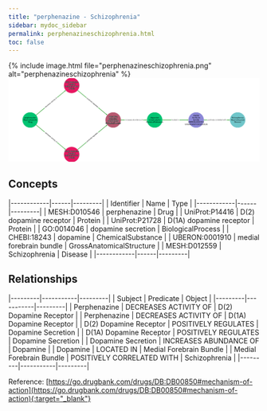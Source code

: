 ```yaml
---
title: "perphenazine - Schizophrenia"
sidebar: mydoc_sidebar
permalink: perphenazineschizophrenia.html
toc: false 
---
```


{% include image.html file="perphenazineschizophrenia.png" alt="perphenazineschizophrenia" %}![Path Visualization](/images/perphenazineschizophrenia.png)

## Concepts

|------------|------|---------|
| Identifier | Name | Type    |
|------------|------|---------|
| MESH:D010546 | perphenazine | Drug |
| UniProt:P14416 | D(2) dopamine receptor | Protein |
| UniProt:P21728 | D(1A) dopamine receptor | Protein |
| GO:0014046 | dopamine secretion | BiologicalProcess |
| CHEBI:18243 | dopamine | ChemicalSubstance |
| UBERON:0001910 | medial forebrain bundle | GrossAnatomicalStructure |
| MESH:D012559 | Schizophrenia | Disease |
|------------|------|---------|

## Relationships

|---------|-----------|---------|
| Subject | Predicate | Object  |
|---------|-----------|---------|
| Perphenazine | DECREASES ACTIVITY OF | D(2) Dopamine Receptor |
| Perphenazine | DECREASES ACTIVITY OF | D(1A) Dopamine Receptor |
| D(2) Dopamine Receptor | POSITIVELY REGULATES | Dopamine Secretion |
| D(1A) Dopamine Receptor | POSITIVELY REGULATES | Dopamine Secretion |
| Dopamine Secretion | INCREASES ABUNDANCE OF | Dopamine |
| Dopamine | LOCATED IN | Medial Forebrain Bundle |
| Medial Forebrain Bundle | POSITIVELY CORRELATED WITH | Schizophrenia |
|---------|-----------|---------|

Reference: [https://go.drugbank.com/drugs/DB:DB00850#mechanism-of-action](https://go.drugbank.com/drugs/DB:DB00850#mechanism-of-action){:target="_blank"}